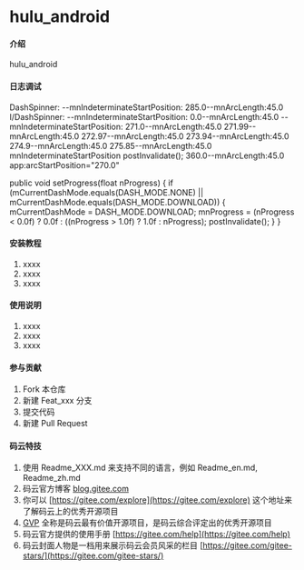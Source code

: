 # hulu_android

#### 介绍
hulu_android


#### 日志调试
DashSpinner: --mnIndeterminateStartPosition: 285.0--mnArcLength:45.0
I/DashSpinner: --mnIndeterminateStartPosition: 0.0--mnArcLength:45.0
--mnIndeterminateStartPosition: 271.0--mnArcLength:45.0
271.99--mnArcLength:45.0
272.97--mnArcLength:45.0
273.94--mnArcLength:45.0
274.9--mnArcLength:45.0
275.85--mnArcLength:45.0
mnIndeterminateStartPosition
postInvalidate();
360.0--mnArcLength:45.0
app:arcStartPosition="270.0"

public void setProgress(float nProgress) {
    if (mCurrentDashMode.equals(DASH_MODE.NONE) || mCurrentDashMode.equals(DASH_MODE.DOWNLOAD)) {
        mCurrentDashMode = DASH_MODE.DOWNLOAD;
        mnProgress = (nProgress < 0.0f) ? 0.0f : ((nProgress > 1.0f) ? 1.0f : nProgress);
        postInvalidate();
    }
}

#### 安装教程

1.  xxxx
2.  xxxx
3.  xxxx

#### 使用说明

1.  xxxx
2.  xxxx
3.  xxxx

#### 参与贡献

1.  Fork 本仓库
2.  新建 Feat_xxx 分支
3.  提交代码
4.  新建 Pull Request


#### 码云特技

1.  使用 Readme\_XXX.md 来支持不同的语言，例如 Readme\_en.md, Readme\_zh.md
2.  码云官方博客 [blog.gitee.com](https://blog.gitee.com)
3.  你可以 [https://gitee.com/explore](https://gitee.com/explore) 这个地址来了解码云上的优秀开源项目
4.  [GVP](https://gitee.com/gvp) 全称是码云最有价值开源项目，是码云综合评定出的优秀开源项目
5.  码云官方提供的使用手册 [https://gitee.com/help](https://gitee.com/help)
6.  码云封面人物是一档用来展示码云会员风采的栏目 [https://gitee.com/gitee-stars/](https://gitee.com/gitee-stars/)
